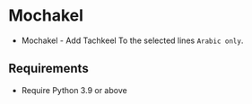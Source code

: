 # Mochakel

- Mochakel - Add Tachkeel To the selected lines `Arabic only`.

## Requirements

- Require Python 3.9 or above